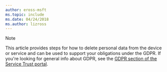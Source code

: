 ```yaml
---
author: eross-msft
ms.topic: include
ms.date: 04/24/2018
ms.author: lizross
---
```


>[!Note]
> This article provides steps for how to delete personal data from the device or service and can be used to support your obligations under the GDPR. If you're looking for general info about GDPR, see the [GDPR section of the Service Trust portal](https://servicetrust.microsoft.com/ViewPage/GDPRGetStarted).
